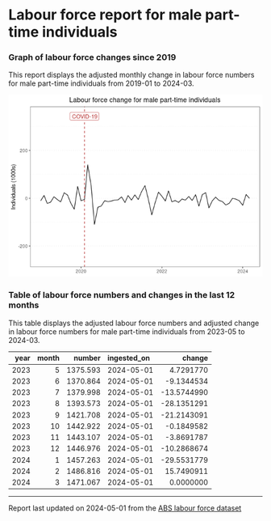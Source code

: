 Labour force report for male part-time individuals
================

### Graph of labour force changes since 2019

This report displays the adjusted monthly change in labour force numbers
for male part-time individuals from 2019-01 to 2024-03.

![](male_part-time_report_files/figure-gfm/unnamed-chunk-2-1.png)<!-- -->

### Table of labour force numbers and changes in the last 12 months

This table displays the adjusted labour force numbers and adjusted
change in labour force numbers for male part-time individuals from
2023-05 to 2024-03.

| year | month |   number | ingested_on |      change |
|-----:|------:|---------:|:------------|------------:|
| 2023 |     5 | 1375.593 | 2024-05-01  |   4.7291770 |
| 2023 |     6 | 1370.864 | 2024-05-01  |  -9.1344534 |
| 2023 |     7 | 1379.998 | 2024-05-01  | -13.5744990 |
| 2023 |     8 | 1393.573 | 2024-05-01  | -28.1351291 |
| 2023 |     9 | 1421.708 | 2024-05-01  | -21.2143091 |
| 2023 |    10 | 1442.922 | 2024-05-01  |  -0.1849582 |
| 2023 |    11 | 1443.107 | 2024-05-01  |  -3.8691787 |
| 2023 |    12 | 1446.976 | 2024-05-01  | -10.2868674 |
| 2024 |     1 | 1457.263 | 2024-05-01  | -29.5531779 |
| 2024 |     2 | 1486.816 | 2024-05-01  |  15.7490911 |
| 2024 |     3 | 1471.067 | 2024-05-01  |   0.0000000 |

------------------------------------------------------------------------

Report last updated on 2024-05-01 from the [ABS labour force
dataset](https://www.abs.gov.au/statistics/labour/employment-and-unemployment/labour-force-australia/latest-release)
